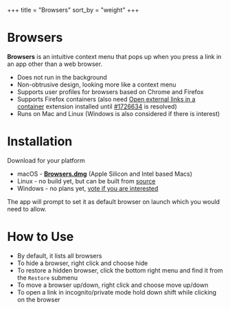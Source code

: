+++
title = "Browsers"
sort_by = "weight"
+++

# Browsers

**Browsers** is an intuitive context menu that pops up when you press a link in an app other than a web browser.

- Does not run in the background
- Non-obtrusive design, looking more like a context menu
- Supports user profiles for browsers based on Chrome and Firefox
- Supports Firefox containers (also need [Open external links in a container](https://addons.mozilla.org/en-US/firefox/addon/open-url-in-container/) extension installed until [#1726634](https://bugzilla.mozilla.org/show_bug.cgi?id=1726634) is resolved)
- Runs on Mac and Linux (Windows is also considered if there is interest)

# Installation

Download for your platform

 - macOS - [**Browsers.dmg**](https://github.com/Browsers-software/browsers/releases/latest/download/Browsers.dmg) (Apple Silicon and Intel based Macs)
 - Linux - no build yet, but can be built from [source](https://github.com/Browsers-software/browsers)
 - Windows - no plans yet, [vote if you are interested](https://github.com/Browsers-software/browsers/discussions/1)

The app will prompt to set it as default browser on launch which you would need to allow.

# How to Use

 - By default, it lists all browsers
 - To hide a browser, right click and choose hide
 - To restore a hidden browser, click the bottom right menu and find it from the `Restore` submenu
 - To move a browser up/down, right click and choose move up/down
 - To open a link in incognito/private mode hold down shift while clicking on the browser